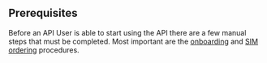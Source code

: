## Prerequisites

Before an API User is able to start using the API there are a few manual steps that must be completed. Most important are the [onboarding](onboarding.md) and [SIM ordering](sim_ordering.md) procedures.

